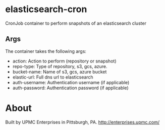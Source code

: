 # elasticsearch-cron

CronJob container to perform snapshots of an elasticsearch cluster

## Args

The container takes the following args:

- action: Action to perform (repository or snapshot)
- repo-type: Type of repository, s3, gcs, azure.
- bucket-name: Name of s3, gcs, azure bucket
- elastic-url: Full dns url to elasticsearch
- auth-username: Authentication username (if applicable)
- auth-password: Authentication password (if applicable)

# About

Built by UPMC Enterprises in Pittsburgh, PA. http://enterprises.upmc.com/
